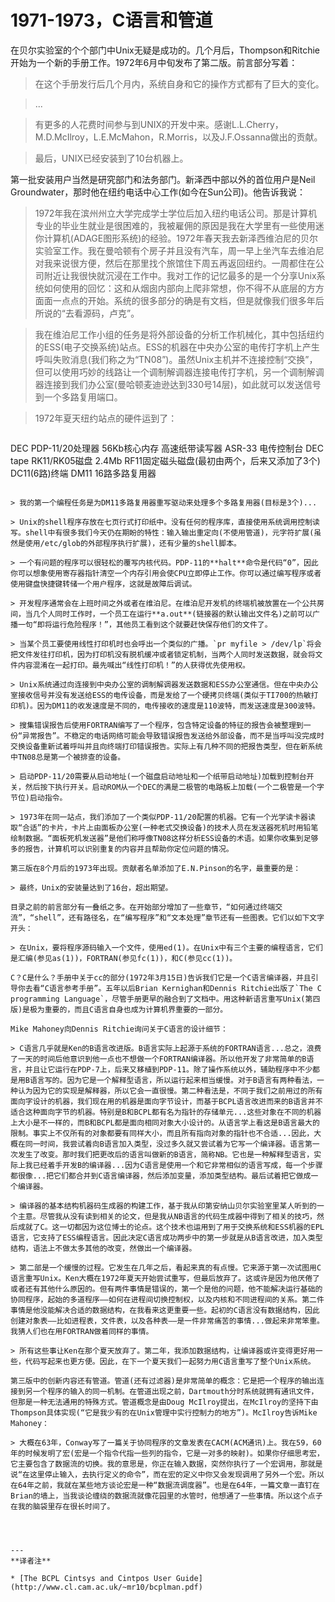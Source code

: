 # 1971-1973，C语言和管道

在贝尔实验室的个个部门中Unix无疑是成功的。几个月后，Thompson和Ritchie开始为一个新的手册工作。1972年6月中旬发布了第二版。前言部分写着：

> 在这个手册发行后几个月内，系统自身和它的操作方式都有了巨大的变化。

> ...

> 有更多的人花费时间参与到UNIX的开发中来。感谢L.L.Cherry，M.D.McIlroy，L.E.McMahon，R.Morris，以及J.F.Ossanna做出的贡献。

> 最后，UNIX已经安装到了10台机器上。

第一批安装用户当然是研究部门和法务部门。新泽西中部以外的首位用户是Neil Groundwater，那时他在纽约电话中心工作(如今在Sun公司)。他告诉我说：

> 1972年我在滨州州立大学完成学士学位后加入纽约电话公司。那是计算机专业的毕业生就业是很困难的，我被雇佣的原因是我在大学里有一些使用迷你计算机(ADAGE图形系统)的经验。1972年春天我去新泽西维泊尼的贝尔实验室工作。我在曼哈顿有个房子并且没有汽车，周一早上坐汽车去维泊尼对我来说很方便，然后在那里找个旅馆住下周五再返回纽约。一周都住在公司附近让我很快就沉浸在工作中。我对工作的记忆最多的是一个分享Unix系统如何使用的回忆：这和从烟囱内部向上爬非常想，你不得不从底层的方方面面一点点的开始。系统的很多部分的确是有文档，但是就像我们很多年后所说的“去看源码，卢克”。

> 我在维泊尼工作小组的任务是将外部设备的分析工作机械化，其中包括纽约的ESS(电子交换系统)站点。ESS的机器在中央办公室的电传打字机上产生呼叫失败消息(我们称之为“TN08”)。虽然Unix主机并不连接控制“交换”，但可以使用巧妙的线路让一个调制解调器连接电传打字机，另一个调制解调器连接到我们办公室(曼哈顿麦迪逊达到330号14层)，如此就可以发送信号到一个多路复用端口。

> 1972年夏天纽约站点的硬件运到了：

> ```
DEC PDP-11/20处理器
56Kb核心内存
高速纸带读写器
ASR-33 电传控制台
DEC tape
RK11/RK05磁盘 2.4Mb
RF11固定磁头磁盘(最初由两个，后来又添加了3个)
DC11(6路)终端
DM11 16路多路复用器
```

> 我的第一个编程任务是为DM11多路复用器重写驱动来处理多个多路复用器(目标是3个)...

> Unix的shell程序存放在七页行式打印纸中。没有任何的程序库，直接使用系统调用控制读写。shell中有很多我们今天仍在期盼的特性：输入输出重定向(不使用管道)，元字符扩展(虽然是使用/etc/glob的外部程序执行扩展)，还有少量的shell脚本。

> 一个有问题的程序可以很轻松的覆写内核代码。PDP-11的**halt**命令是代码“0”，因此你可以想象使用寄存器指针清空一个内存引用会使CPU立即停止工作。你可以通过编写程序或者使用键盘快捷键转储一个用户程序，这就是故障后调试。

> 开发程序通常会在上班时间之外或者在维泊尼。在维泊尼开发机的终端机被放置在一个公共房间，当几个人同时工作时，一个员工在运行**a.out**(链接器的默认输出文件名)之前可以广播一句“即将运行危险程序！”，其他员工看到这个就要赶快保存他们的文件了。

> 当某个员工要使用线性打印机时也会呼出一个类似的广播。`pr myfile > /dev/lp`将会把文件发往打印机，因为打印机没有脱机缓冲或者锁定机制，当两个人同时发送数据，就会将文件内容混淆在一起打印。最先喊出“线性打印机！”的人获得优先使用权。

> Unix系统通过向连接到中央办公室的调制解调器发送数据和ESS办公室通信。但在中央办公室接收信号并没有发送给ESS的电传设备，而是发给了一个硬拷贝终端(类似于TI700的热敏打印机)。因为DM11的收发速度是不同的，电传接收的速度是110波特，而发送速度是300波特。

> 搜集错误报告后使用FORTRAN编写了一个程序，包含特定设备的特征的报告会被整理到一份“异常报告”。不稳定的电话网络可能会导致错误报告发送给外部设备，而不是当呼叫没完成时交换设备重新试着呼叫并且向终端打印错误报告。实际上有几种不同的把报告类型，但在新系统中TN08总是第一个被排查的设备。

> 启动PDP-11/20需要从启动地址(一个磁盘启动地址和一个纸带启动地址)加载到控制台开关，然后按下执行开关。启动ROM从一个DEC的满是二极管的电路板上加载(一个二极管是一个字节位)启动指令。

> 1973年在同一站点，我们添加了一个类似PDP-11/20配置的机器。它有一个光学读卡器读取“合适”的卡片，卡片上由面板办公室(一种老式交换设备)的技术人员在发送器死机时用铅笔绘制数据。“面板死机发送器”是他们称呼像TN08这样分析ESS设备的术语。如果你收集到足够多的报告，计算机可以识别重复的内容并且帮助你定位问题的情况。

第三版在8个月后的1973年出现。贡献者名单添加了E.N.Pinson的名字，最重要的是：

> 最终，Unix的安装量达到了16台，超出期望。

目录之前的前言部分有一叠纸之多。在开始部分增加了一些章节，“如何通过终端交流”，“shell”，还有路径名，在“编写程序”和“文本处理”章节还有一些图表。它们以如下文字开头：

> 在Unix，要将程序源码输入一个文件，使用ed(1)。在Unix中有三个主要的编程语言，它们是汇编(参见as(1))，FORTRAN(参见fc(1))，和C(参见cc(1))。

C？C是什么？手册中关于cc的部分(1972年3月15日)告诉我们它是一个C语言编译器，并且引导你去看“C语言参考手册”。五年以后Brian Kernighan和Dennis Ritchie出版了`The C programming Language`，尽管手册更早的融合到了文档中。用这种新语言重写Unix(第四版)是极为重要的，而且C语言自身也成为计算机界重要的一部分。

Mike Mahoney向Dennis Ritchie询问关于C语言的设计细节：

> C语言几乎就是Ken的B语言改进版。B语言实际上起源于系统的FORTRAN语言...总之，浪费了一天的时间后他意识到他一点也不想做一个FORTRAN编译器。所以他开发了非常简单的B语言，并且让它运行在PDP-7上，后来又移植到PDP-11。除了操作系统以外，辅助程序中不少都是用B语言写的。因为它是一个解释型语言，所以运行起来相当缓慢。对于B语言有两种看法，一种认为因为它的实现是解释器，所以它会一直很慢。第二种看法是，不同于我们之前用过的所有面向字设计的机器，我们现在用的机器是面向字节设计，而基于BCPL语言改进而来的B语言并不适合这种面向字节的机器。特别是B和BCPL都有名为指针的存储单元...这些对象在不同的机器上大小是不一样的，而B和BCPL都是面向相同对象大小设计的。从语言学上看这是B语言最大的限制。事实上不仅所有的对象都要有同样大小，而且所有指向对象的指针也不合适...因此，大概在同一时间，我尝试着向B语言加入类型，没过多久就又尝试着为它写一个编译器。语言第一次发生了改变。那时我们把更改后的语言叫做新的B语言，简称NB。它也是一种解释型语言，实际上我已经着手开发B的编译器...因为C语言是使用一个和它非常相似的语言写成，每一个步骤都很像...把它们都合并到C语言编译器，然后添加变量，添加类型结构。最后试着把它做成一个编译器。

> 编译器的基本结构机器码生成器的构建工作，基于我从印第安纳山贝尔实验室里某人听到的一个主意。尽管我从没有读到相关的论文，但是我从NB语言的代码生成器中得到了相关的技巧，然后成就了C。这一切都因为这位博士的论点。这个技术也运用到了用于交换系统和ESS机器的EPL语言，它支持了ESS编程语言。因此决定C语言成功两步中的第一步就是从B语言改进，加入类型结构，语法上不做太多其他的改变，然做出一个编译器。

> 第二部是一个缓慢的过程。它发生在几年之后，看起来真的有点慢。它来源于第一次试图用C语言重写Unix。Ken大概在1972年夏天开始尝试重写，但最后放弃了。这或许是因为他厌倦了或者还有其他什么原因的。但有两件事情是错误的，第一个是他的问题，他不能解决运行基础的协同程序，起始的多道程序——如何在进程间切换控制权，以及内核和不同进程间的关系。第二件事情是他没能解决合适的数据结构，在我看来这更重要一些。起初的C语言没有数据结构，因此创建对象表——比如进程表，文件表，以及各种表——是一件非常痛苦的事情...做起来非常笨重。我猜人们也在用FORTRAN做着同样的事情。

> 所有这些事让Ken在那个夏天放弃了。第二年，我添加数据结构，让编译器或许变得更好用一些，代码写起来也更方便。因此，在下一个夏天我们一起努力用C语言重写了整个Unix系统。

第三版中的创新内容还有管道。管道(还有过滤器)是非常简单的概念：它是把一个程序的输出连接到另一个程序的输入的同一机制。在管道出现之前，Dartmouth分时系统就拥有通讯文件，但那是一种无法通用的特殊方式。管道概念是由Doug McIlroy提出，在McIlroy的坚持下由Thompson具体实现(“它是我少有的在Unix管理中实行控制力的地方”)。McIlroy告诉Mike Mahoney：

> 大概在63年，Conway写了一篇关于协同程序的文章发表在CACM(ACM通讯)上。我在59，60年的时候发明了宏(宏是一个指令代指一些列的指令，它是一对多的映射)。如果你仔细思考宏，它主要包含了数据流的切换。我的意思是，你正在输入数据，突然你执行了一个宏调用，那就是说“在这里停止输入，去执行定义的命令”，而在宏的定义中你又会发现调用了另外一个宏。所以在64年之前，我就在某些地方谈论宏是一种“数据流调度器”。也是在64年，一篇文章一直钉在Brian的墙上，当我谈论缠绕的数据流就像花园里的水管时，他想通了一些事情。所以这个点子在我的脑袋里存在很长时间了。




---
**译者注**

* [The BCPL Cintsys and Cintpos User Guide](http://www.cl.cam.ac.uk/~mr10/bcplman.pdf)
